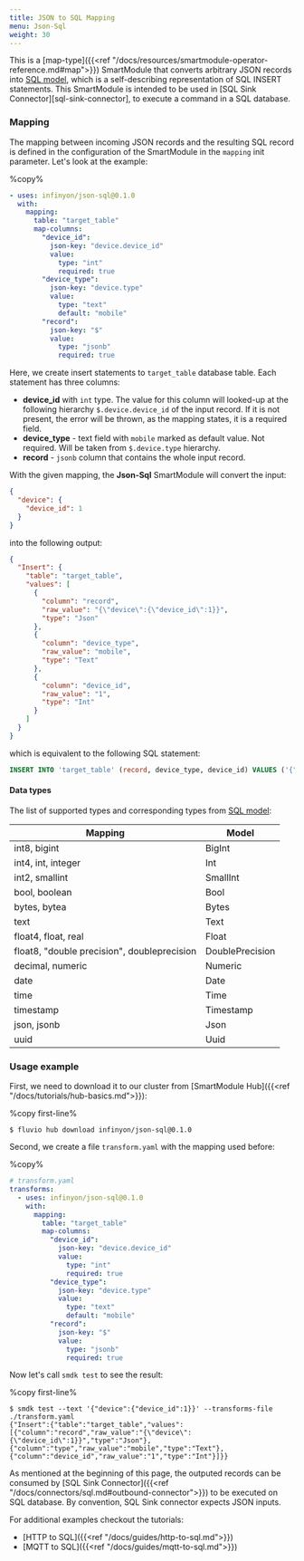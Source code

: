 ```yaml
---
title: JSON to SQL Mapping
menu: Json-Sql
weight: 30
---
```


This is a [map-type]({{<ref "/docs/resources/smartmodule-operator-reference.md#map">}}) SmartModule that converts arbitrary JSON records into [SQL model](https://github.com/infinyon/fluvio-connectors/blob/main/rust-connectors/models/fluvio-model-sql), which is a self-describing representation of SQL INSERT statements. This SmartModule is intended to be used in [SQL Sink Connector][sql-sink-connector], to execute a command in a SQL database.

### Mapping
The mapping between incoming JSON records and the resulting SQL record is defined in the configuration of the SmartModule in the `mapping` init parameter. Let's look at the example:

%copy%
```yaml
- uses: infinyon/json-sql@0.1.0
  with:
    mapping:
      table: "target_table"
      map-columns:
        "device_id":
          json-key: "device.device_id"
          value:
            type: "int"
            required: true
        "device_type":
          json-key: "device.type"
          value:
            type: "text"
            default: "mobile"
        "record":
          json-key: "$"
          value:
            type: "jsonb"
            required: true
```

Here, we create insert statements to `target_table` database table. Each statement has three columns:
* **device_id** with `int` type.  The value for this column will looked-up at the following hierarchy `$.device.device_id` of the input record. If it is not present, the error will be thrown, as the mapping states, it is a required field.
* **device_type** - text field with `mobile` marked as default value. Not required. Will be taken from `$.device.type` hierarchy. 
* **record** - `jsonb` column that contains the whole input record.


With the given mapping, the **Json-Sql** SmartModule will convert the input:

```json
{
  "device": {
    "device_id": 1
  }
}
```

into the following output:

```json
{
  "Insert": {
    "table": "target_table",
    "values": [
      {
        "column": "record",
        "raw_value": "{\"device\":{\"device_id\":1}}",
        "type": "Json"
      },
      {
        "column": "device_type",
        "raw_value": "mobile",
        "type": "Text"
      },
      {
        "column": "device_id",
        "raw_value": "1",
        "type": "Int"
      }
    ]
  }
}
```

which is equivalent to the following SQL statement:

```sql
INSERT INTO 'target_table' (record, device_type, device_id) VALUES ('{"device":{"device_id":1}}', 'mobile', 1)
```

#### Data types
The list of supported types and corresponding types from [SQL model](https://github.com/infinyon/fluvio-connectors/blob/main/rust-connectors/models/fluvio-model-sql):

| Mapping                                     | Model           |
|---------------------------------------------|-----------------|
| int8, bigint                                | BigInt          |
| int4, int, integer                          | Int             |
| int2, smallint                              | SmallInt        |
| bool, boolean                               | Bool            |
| bytes, bytea                                | Bytes           |
| text                                        | Text            |
| float4, float, real                         | Float           |
| float8, "double precision", doubleprecision | DoublePrecision |
| decimal, numeric                            | Numeric         |
| date                                        | Date            |
| time                                        | Time            |
| timestamp                                   | Timestamp       |
| json, jsonb                                 | Json            |
| uuid                                        | Uuid            |


### Usage example
First, we need to download it to our cluster from [SmartModule Hub]({{<ref "/docs/tutorials/hub-basics.md">}}):

%copy first-line%
```shell
$ fluvio hub download infinyon/json-sql@0.1.0
```

Second, we create a file `transform.yaml` with the mapping used before:

%copy%
```yaml
# transform.yaml
transforms:
  - uses: infinyon/json-sql@0.1.0
    with:
      mapping:
        table: "target_table"
        map-columns:
          "device_id":
            json-key: "device.device_id"
            value:
              type: "int"
              required: true
          "device_type":
            json-key: "device.type"
            value:
              type: "text"
              default: "mobile"
          "record":
            json-key: "$"
            value:
              type: "jsonb"
              required: true
```

Now let's call `smdk test` to see the result:


%copy first-line%
```shell
$ smdk test --text '{"device":{"device_id":1}}' --transforms-file ./transform.yaml
{"Insert":{"table":"target_table","values":[{"column":"record","raw_value":"{\"device\":{\"device_id\":1}}","type":"Json"},{"column":"type","raw_value":"mobile","type":"Text"},{"column":"device_id","raw_value":"1","type":"Int"}]}}
```

As mentioned at the beginning of this page, the outputed records can be consumed by [SQL Sink Connector]({{<ref "/docs/connectors/sql.md#outbound-connector">}}) to be executed on SQL database. By convention, SQL Sink connector expects JSON inputs.

For additional examples checkout the tutorials:
* [HTTP to SQL]({{<ref "/docs/guides/http-to-sql.md">}})
* [MQTT to SQL]({{<ref "/docs/guides/mqtt-to-sql.md">}})
